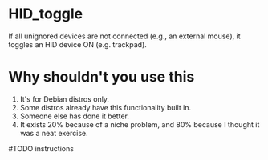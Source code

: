 # HID_toggle
If all unignored devices are not connected (e.g., an external mouse), it toggles an HID device ON (e.g. trackpad).

# Why shouldn't you use this
1) It's for Debian distros only.
2) Some distros already have this functionality built in.
3) Someone else has done it better.
4) It exists 20% because of a niche problem, and 80% because I thought it was a neat exercise.

#TODO instructions
